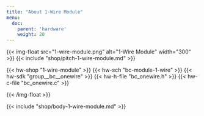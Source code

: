 ```yaml
---
title: "About 1-Wire Module"
menu:
  doc:
    parent: 'hardware'
    weight: 20
---
```


{{< img-float src="1-wire-module.png" alt="1-Wire Module" width="300" >}}
{{< include "shop/pitch-1-wire-module.md" >}}

{{< hw-shop "1-wire-module" >}}
{{< hw-sch "bc-module-1-wire" >}}
{{< hw-sdk "group__bc__onewire" >}}
{{< hw-h-file "bc_onewire.h" >}}
{{< hw-c-file "bc_onewire.c" >}}


{{< /img-float >}}

{{< include "shop/body-1-wire-module.md" >}}
